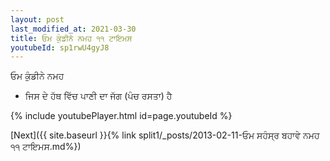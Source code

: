 ```yaml
---
layout: post
last_modified_at: 2021-03-30
title: ਓਮ ਕੁੰਡੀਨੇ ਨਮਹ ੧੧ ਟਾਇਮਸ
youtubeId: sp1rwU4gyJ8
---
```

 
 
 ਓਮ ਕੁੰਡੀਨੇ ਨਮਹ  
 
 -  ਜਿਸ ਦੇ ਹੱਥ ਵਿੱਚ ਪਾਣੀ ਦਾ ਜੱਗ (ਪੰਚ ਰਸਤਾ) ਹੈ 
 
  
 
  
 
 
 
 
 
 


{% include youtubePlayer.html id=page.youtubeId %}
 
[Next]({{ site.baseurl }}{% link  split1/_posts/2013-02-11-ਓਮ ਸਹੰਸ੍ਰ ਬਹਾਵੇ ਨਮਹ ੧੧ ਟਾਇਮਸ.md%})
 
